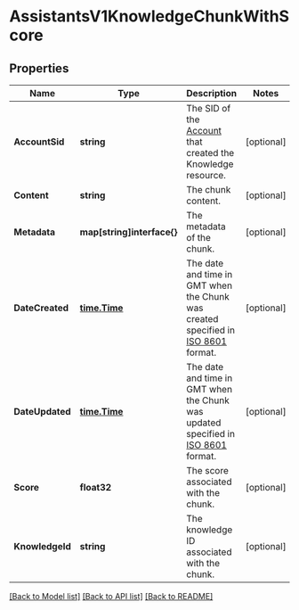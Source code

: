 # AssistantsV1KnowledgeChunkWithScore

## Properties

Name | Type | Description | Notes
------------ | ------------- | ------------- | -------------
**AccountSid** | **string** | The SID of the [Account](https://www.twilio.com/docs/iam/api/account) that created the Knowledge resource. |[optional] 
**Content** | **string** | The chunk content. |[optional] 
**Metadata** | **map[string]interface{}** | The metadata of the chunk. |[optional] 
**DateCreated** | [**time.Time**](time.Time.md) | The date and time in GMT when the Chunk was created specified in [ISO 8601](https://en.wikipedia.org/wiki/ISO_8601) format. |[optional] 
**DateUpdated** | [**time.Time**](time.Time.md) | The date and time in GMT when the Chunk was updated specified in [ISO 8601](https://en.wikipedia.org/wiki/ISO_8601) format. |[optional] 
**Score** | **float32** | The score associated with the chunk. |[optional] 
**KnowledgeId** | **string** | The knowledge ID associated with the chunk. |[optional] 

[[Back to Model list]](../README.md#documentation-for-models) [[Back to API list]](../README.md#documentation-for-api-endpoints) [[Back to README]](../README.md)


